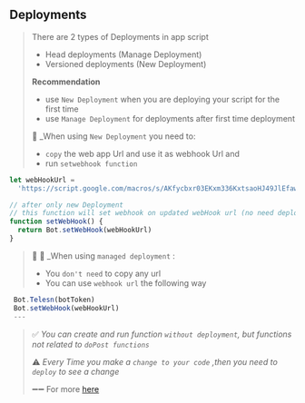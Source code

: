 ## Deployments

> There are 2 types of Deployments in app script
>
> - Head deployments (Manage Deployment)
> - Versioned deployments (New Deployment)
>
> **Recommendation**
>
> - use `New Deployment` when you are deploying your script for the first time
> - use `Manage Deployment` for deployments after first time deployment
>
> 🌟 \_When using `New Deployment` you need to:
>
> - `copy` the web app Url and use it as webhook Url and
> - run `setwebhook function`

```js
let webHookUrl =
  'https://script.google.com/macros/s/AKfycbxr03EKxm336KxtsaoHJ49JlEfaw5CzOG0ys0DMxPmKjlsaFkIFeqBVYM-1CGs-KjT_g/exec'

// after only new Deployment
// this function will set webhook on updated webHook url (no need deployment to create and run this function)
function setWebHook() {
  return Bot.setWebHook(webHookUrl)
}
```

> 🌟 🌟 \_When using `managed deployment` :
>
> - You `don't need` to copy any url
> - You can use `webhook url` the following way

```js
 Bot.Telesn(botToken)
 Bot.setWebHook(webHookUrl)
 ---
```

> ✅ _You can create and run function `without deployment`, but functions not related to `doPost functions`_
>
> ⚠️ _Every Time you make a `change to your code` ,then you need to `deploy` to see a change_
>
> ➖➖ For more [here](https://developers.google.com/apps-script/concepts/deployments)
